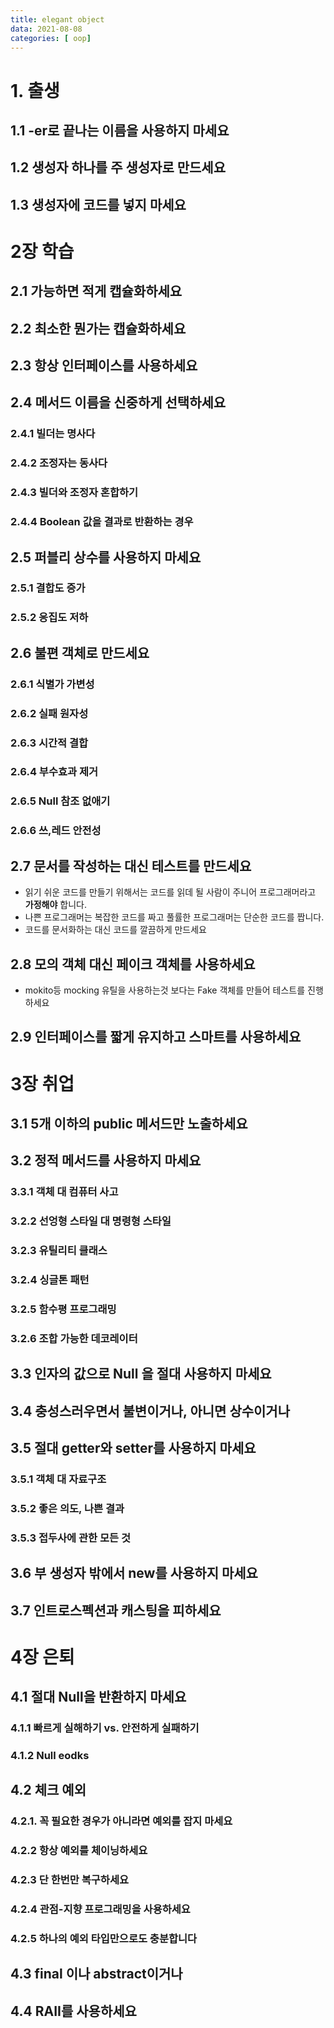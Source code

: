 ```yaml
---
title: elegant object
data: 2021-08-08
categories: [ oop]
---
```


# 1. 출생
## 1.1 -er로 끝나는 이름을 사용하지 마세요
## 1.2 생성자 하나를 주 생성자로 만드세요
## 1.3 생성자에 코드를 넣지 마세요

# 2장 학습
## 2.1 가능하면 적게 캡슐화하세요
## 2.2 최소한 뭔가는 캡슐화하세요
## 2.3 항상 인터페이스를 사용하세요
## 2.4 메서드 이름을 신중하게 선택하세요
### 2.4.1 빌더는 명사다
### 2.4.2 조정자는 동사다
### 2.4.3 빌더와 조정자 혼합하기
### 2.4.4 Boolean 값을 결과로 반환하는 경우
## 2.5 퍼블리 상수를 사용하지 마세요
### 2.5.1 결합도 증가
### 2.5.2 응집도 저하
## 2.6 불편 객체로 만드세요
### 2.6.1 식별가 가변성
### 2.6.2 실패 원자성
### 2.6.3 시간적 결합
### 2.6.4 부수효과 제거
### 2.6.5 Null 참조 없애기
### 2.6.6 쓰,레드 안전성
## 2.7 문서를 작성하는 대신 테스트를 만드세요
- 읽기 쉬운 코드를 만들기 위해서는 코드를 읽데 될 사람이 주니어 프로그래머라고 __가정해야__ 합니다.
- 나쁜 프로그래머는 복잡한 코드를 짜고 풀률한 프로그래머는 단순한 코드를 짭니다.
- 코드를 문서화하는 대신 코드를 깔끔하게 만드세요
## 2.8 모의 객체 대신 페이크 객체를 사용하세요
- mokito등 mocking 유틸을 사용하는것 보다는 Fake 객체를 만들어 테스트를 진행하세요
## 2.9 인터페이스를 짧게 유지하고 스마트를 사용하세요

# 3장 취업
## 3.1 5개 이하의 public 메서드만 노출하세요
## 3.2 정적 메서드를 사용하지 마세요
### 3.3.1 객체 대 컴퓨터 사고
### 3.2.2 선엉형 스타일 대 명령형 스타일
### 3.2.3 유틸리티 클래스
### 3.2.4 싱글톤 패턴
### 3.2.5 함수평 프로그래밍 
### 3.2.6 조합 가능한 데코레이터
## 3.3 인자의 값으로 Null 을 절대 사용하지 마세요
## 3.4 충성스러우면서 불변이거나, 아니면 상수이거나
## 3.5 절대 getter와 setter를 사용하지 마세요
### 3.5.1 객체 대 자료구조
### 3.5.2 좋은 의도, 나쁜 결과
### 3.5.3 접두사에 관한 모든 것
## 3.6 부 생성자 밖에서 new를 사용하지 마세요
## 3.7 인트로스펙션과 캐스팅을 피하세요

# 4장 은퇴
## 4.1 절대 Null을 반환하지 마세요
### 4.1.1 빠르게 실해하기 vs. 안전하게 실패하기
### 4.1.2 Null eodks
## 4.2 체크 예외
### 4.2.1. 꼭 필요한 경우가 아니라면 예외를 잡지 마세요
### 4.2.2 항상 예외를 체이닝하세요
### 4.2.3 단 한번만 복구하세요
### 4.2.4 관점-지향 프로그래밍을 사용하세요
### 4.2.5 하나의 예외 타입만으로도 충분합니다
## 4.3 final 이나 abstract이거나
## 4.4 RAII를 사용하세요
